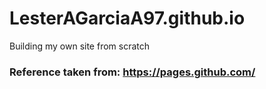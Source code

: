 # LesterAGarciaA97.github.io
Building my own site from scratch
### Reference taken from: https://pages.github.com/